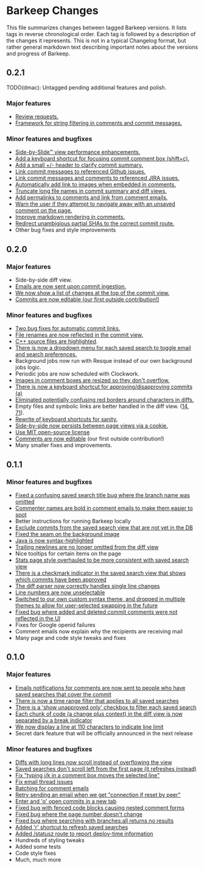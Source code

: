 Barkeep Changes
===============

This file summarizes changes between tagged Barkeep versions. It lists tags in reverse chronological order.
Each tag is followed by a description of the changes it represents. This is not in a typical Changelog format,
but rather general markdown text describing important notes about the versions and progress of Barkeep.

0.2.1
-----

TODO(dmac): Untagged pending additional features and polish.

### Major features
* [Review requests.](https://github.com/ooyala/barkeep/issues/41)
* [Framework for string filtering in comments and commit messages.](https://github.com/ooyala/barkeep/issues/114)

### Minor features and bugfixes
* [Side-by-Slide™ view performance enhancements.](https://github.com/ooyala/barkeep/issues/113)
* [Add a keyboard shortcut for focusing commit comment box (shift+c).](https://github.com/ooyala/barkeep/commit/5d1be41032ef63b47707d4f54b5145efde10cf5b)
* [Add a small +/- header to clarify commit summary.](https://github.com/ooyala/barkeep/commit/b698fc5914269da0d26b47c8951ba0ad6755d144)
* [Link commit messages to referenced Github issues.](https://github.com/ooyala/barkeep/commit/a4c5b138f5416151c8f38673e95c4f87986f52a1)
* [Link commit messages and comments to referenced JIRA issues.](https://github.com/ooyala/barkeep/commit/9f9cff3515cee13d739ebd0bccd248b463b8f608)
* [Automatically add link to images when embedded in comments.](https://github.com/ooyala/barkeep/commit/4e255de9cb83c67ea162cb2a4598ecf61c640574)
* [Truncate long file names in commit summary and diff views.](https://github.com/ooyala/barkeep/issues/108)
* [Add permalinks to comments and link from comment emails.](https://github.com/ooyala/barkeep/issues/119)
* [Warn the user if they attempt to navigate away with an unsaved comment on the page.](https://github.com/ooyala/barkeep/issues/118)
* [Improve markdown rendering in comments.](https://github.com/ooyala/barkeep/commit/33e3f8121ea8b2a63a54cc35b898eb3e3859eaa6)
* [Redirect unambigious partial SHAs to the correct commit route.](https://github.com/ooyala/barkeep/commit/a5177d919c7d193e1e90aa137dc9a19a13bacfa5)
* Other bug fixes and style improvements

0.2.0
-----

### Major features

* Side-by-side diff view.
* [Emails are now sent upon commit ingestion.](https://github.com/ooyala/barkeep/issues/10)
* [We now show a list of changes at the top of the commit view.](https://github.com/ooyala/barkeep/issues/61)
* [Commits are now editable (our first outside contribution!)](https://github.com/ooyala/barkeep/issues/23)

### Minor features and bugfixes

* [Two bug fixes for automatic commit links.](https://github.com/ooyala/barkeep/commit/f57255b9fc74007121874b5fe0e456e78cad6741)
* [File renames are now reflected in the commit view.](https://github.com/ooyala/barkeep/commit/c996e0ba20fe3040f4754284b2aa1f5444432bc3)
* [C++ source files are highlighted](https://github.com/ooyala/barkeep/issues/101).
* [There is now a dropdown menu for each saved search to toggle email and search preferences.](https://github.com/ooyala/barkeep/commit/cc1805dbfbf718f9f57518741ba2ff66cd9f2be0)
* Background jobs now run with Resque instead of our own background jobs logic.
* Periodic jobs are now scheduled with Clockwork.
* [Images in comment boxes are resized so they don't overflow.](https://github.com/ooyala/barkeep/issues/93)
* [There is now a keyboard shortcut for approving/disapproving commits (a)](https://github.com/ooyala/barkeep/issues/25)
* [Eliminated potentially confusing red borders around characters in diffs.](https://github.com/ooyala/barkeep/issues/77)
* Empty files and symbolic links are better handled in the diff view. ([14](https://github.com/ooyala/barkeep/issues/14), [71](https://github.com/ooyala/barkeep/issues/71)).
* [Rewrite of keyboard shortcuts for sanity.](https://github.com/ooyala/barkeep/commit/82c5f86305ab9ab53f41f13261e768cf49370cdd)
* [Side-by-side now persists between page views via a cookie.](https://github.com/ooyala/barkeep/issues/48)
* [Use MIT open-source license](https://github.com/ooyala/barkeep/issues/87)
* [Comments are now editable](https://github.com/ooyala/barkeep/issues/23) (our first outside contribution!)
* Many smaller fixes and improvements.

0.1.1
-----

### Minor features and bugfixes

* [Fixed a confusing saved search title bug where the branch name was omitted](https://github.com/ooyala/barkeep/issues/76)
* [Commenter names are bold in comment emails to make them easier to spot](https://github.com/ooyala/barkeep/commit/b90d5130ac0cc83e1bbfd3314ebe433a28367d49)
* Better instructions for running Barkeep locally
* [Exclude commits from the saved search view that are not yet in the DB](https://github.com/ooyala/barkeep/issues/73)
* [Fixed the seam on the background image](https://github.com/ooyala/barkeep/issues/45)
* [Java is now syntax-highlighted](https://github.com/ooyala/barkeep/commit/a32656a99b465108a0c43288654e4aa2e2013e8b)
* [Trailing newlines are no longer omitted from the diff view](https://github.com/ooyala/barkeep/issues/64)
* Nice tooltips for certain items on the page
* [Stats page style overhauled to be more consistent with saved search view](https://github.com/ooyala/barkeep/commit/1d3a23da9af5d4f1366bfb5042d77501ff1b51fe)
* [There is a checkmark indicator in the saved search view that shows which commits have been approved](https://github.com/ooyala/barkeep/issues/67)
* [The diff parser now correctly handles single line changes](https://github.com/ooyala/barkeep/issues/64)
* [Line numbers are now unselectable](https://github.com/ooyala/barkeep/commit/3e81c5634fada33b51e4289b0a12ba4255c4ef4f)
* [Switched to our own custom syntax theme, and dropped in multiple themes to allow for user-selected swapping in the future](https://github.com/ooyala/barkeep/commit/f683134ca6674efe9bc33e1e7488393c596520dd)
* [Fixed bug where added and deleted commit comments were not reflected in the UI](https://github.com/ooyala/barkeep/issues/56)
* Fixes for Google openid failures
* Comment emails now explain why the recipients are receiving mail
* Many page and code style tweaks and fixes

0.1.0
-----

### Major features

* [Emails notifications for comments are now sent to people who have saved searches that cover the commit](https://github.com/ooyala/barkeep/issues/7)
* [There is now a time range filter that applies to all saved searches](https://github.com/ooyala/barkeep/issues/12)
* [There is a 'show unapproved only' checkbox to filter each saved search](https://github.com/ooyala/barkeep/issues/8)
* [Each chunk of code (a change plus context) in the diff view is now separated by a break indicator](https://github.com/ooyala/barkeep/issues/42)
* [We now display a line at 110 characters to indicate line limit](https://github.com/ooyala/barkeep/issues/30)
* Secret dark feature that will be officially announced in the next release

### Minor features and bugfixes

* [Diffs with long lines now scroll instead of overflowing the view](https://github.com/ooyala/barkeep/issues/1)
* [Saved searches don't scroll left from the first page (it refreshes instead)](https://github.com/ooyala/barkeep/issues/2)
* [Fix "typing j/k in a comment box moves the selected line"](https://github.com/ooyala/barkeep/issues/3)
* [Fix email thread issues](https://github.com/ooyala/barkeep/issues/4)
* [Batching for comment emails](https://github.com/ooyala/barkeep/issues/6)
* [Retry sending an email when we get "connection if reset by peer"](https://github.com/ooyala/barkeep/issues/9)
* [Enter and 'o' open commits in a new tab](https://github.com/ooyala/barkeep/issues/11)
* [Fixed bug with fenced code blocks causing nested comment forms](https://github.com/ooyala/barkeep/issues/16)
* [Fixed bug where the page number doesn't change](https://github.com/ooyala/barkeep/issues/17)
* [Fixed bug where searching with branches:all returns no results](https://github.com/ooyala/barkeep/issues/19)
* [Added 'r' shortcut to refresh saved searches](https://github.com/ooyala/barkeep/commit/e1ec4a241e6b04628a8cd1d02278687ae0fe4593)
* [Added /statusz route to report deploy-time information](https://github.com/ooyala/barkeep/commit/c5cfedaf1bb00d6930260fabc339b9ef604dcfd8)
* Hundreds of styling tweaks
* Added some tests
* Code style fixes
* Much, much more
